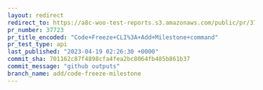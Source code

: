 ```yaml
---
layout: redirect
redirect_to: https://a8c-woo-test-reports.s3.amazonaws.com/public/pr/37723/api/index.html
pr_number: 37723
pr_title_encoded: "Code+Freeze+CLI%3A+Add+Milestone+command"
pr_test_type: api
last_published: "2023-04-19 02:26:30 +0000"
commit_sha: 701162c87f4898cfa4fea2bc8064fb485b861b37
commit_message: "github outputs"
branch_name: add/code-freeze-milestone
---
```

